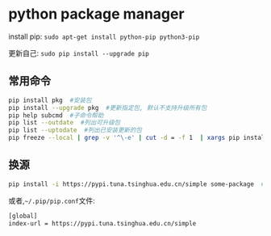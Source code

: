 # python package manager

install pip: `sudo apt-get install python-pip python3-pip`

更新自己: `sudo pip install --upgrade pip`


## 常用命令

```sh
pip install pkg  #安装包
pip install --upgrade pkg  #更新指定包, 默认不支持升级所有包
pip help subcmd  #子命令帮助
pip list --outdate  #列出可升级包
pip list --uptodate  #列出已安装更新的包
pip freeze --local | grep -v '^\-e' | cut -d = -f 1  | xargs pip install -U  #更新所有包
```

## 换源

```sh
pip install -i https://pypi.tuna.tsinghua.edu.cn/simple some-package  #临时
```

或者,`~/.pip/pip.conf`文件:

```sh
[global]
index-url = https://pypi.tuna.tsinghua.edu.cn/simple
```
